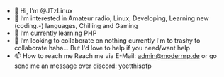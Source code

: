 <!---
Welcome to my Profile!
--->

- 👋 Hi, I’m @JTzLinux
- 👀 I’m interested in Amateur radio, Linux, Developing, Learning new (coding.-) languages, Chilling and Gaming 
- 🌱 I’m currently learning PHP
- 💞️ I’m looking to collaborate on nothing currently I'm to trashy to collaborate haha... But I'd love to help if you need/want help
- 📫 How to reach me Reach me via E-Mail: admin@modernrp.de or go send me an message over discord: yeetthispfp
